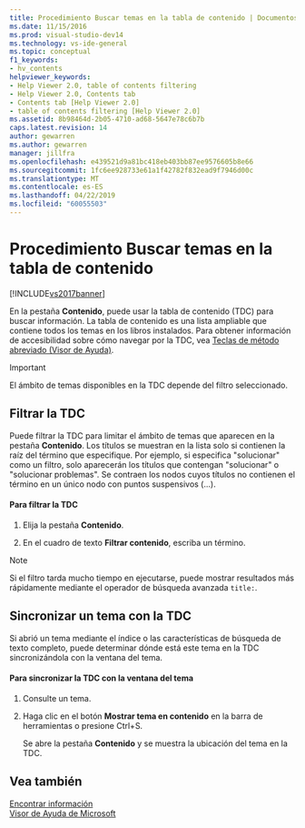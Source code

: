 ```yaml
---
title: Procedimiento Buscar temas en la tabla de contenido | Documentos de Microsoft
ms.date: 11/15/2016
ms.prod: visual-studio-dev14
ms.technology: vs-ide-general
ms.topic: conceptual
f1_keywords:
- hv_contents
helpviewer_keywords:
- Help Viewer 2.0, table of contents filtering
- Help Viewer 2.0, Contents tab
- Contents tab [Help Viewer 2.0]
- table of contents filtering [Help Viewer 2.0]
ms.assetid: 8b98464d-2b05-4710-ad68-5647e78c6b7b
caps.latest.revision: 14
author: gewarren
ms.author: gewarren
manager: jillfra
ms.openlocfilehash: e439521d9a81bc418eb403bb87ee9576605b8e66
ms.sourcegitcommit: 1fc6ee928733e61a1f42782f832ead9f7946d00c
ms.translationtype: MT
ms.contentlocale: es-ES
ms.lasthandoff: 04/22/2019
ms.locfileid: "60055503"
---
```

# <a name="how-to-find-topics-in-the-table-of-contents"></a>Procedimiento Buscar temas en la tabla de contenido
[!INCLUDE[vs2017banner](../includes/vs2017banner.md)]

En la pestaña **Contenido**, puede usar la tabla de contenido (TDC) para buscar información. La tabla de contenido es una lista ampliable que contiene todos los temas en los libros instalados. Para obtener información de accesibilidad sobre cómo navegar por la TDC, vea [Teclas de método abreviado (Visor de Ayuda)](../ide/shortcut-keys-help-viewer.md).  
  
> [!IMPORTANT]
>  El ámbito de temas disponibles en la TDC depende del filtro seleccionado.  
  
## <a name="filter-the-toc"></a>Filtrar la TDC  
 Puede filtrar la TDC para limitar el ámbito de temas que aparecen en la pestaña **Contenido**. Los títulos se muestran en la lista solo si contienen la raíz del término que especifique. Por ejemplo, si especifica "solucionar" como un filtro, solo aparecerán los títulos que contengan "solucionar" o "solucionar problemas". Se contraen los nodos cuyos títulos no contienen el término en un único nodo con puntos suspensivos (...).  
  
#### <a name="to-filter-the-toc"></a>Para filtrar la TDC  
  
1. Elija la pestaña **Contenido**.  
  
2. En el cuadro de texto **Filtrar contenido**, escriba un término.  
  
> [!NOTE]
>  Si el filtro tarda mucho tiempo en ejecutarse, puede mostrar resultados más rápidamente mediante el operador de búsqueda avanzada `title:`.  
  
## <a name="synchronize-a-topic-with-the-toc"></a>Sincronizar un tema con la TDC  
 Si abrió un tema mediante el índice o las características de búsqueda de texto completo, puede determinar dónde está este tema en la TDC sincronizándola con la ventana del tema.  
  
#### <a name="to-synchronize-the-toc-with-the-topic-window"></a>Para sincronizar la TDC con la ventana del tema  
  
1. Consulte un tema.  
  
2. Haga clic en el botón **Mostrar tema en contenido** en la barra de herramientas o presione Ctrl+S.  
  
     Se abre la pestaña **Contenido** y se muestra la ubicación del tema en la TDC.  
  
## <a name="see-also"></a>Vea también  
 [Encontrar información](../ide/locate-information.md)   
 [Visor de Ayuda de Microsoft](../ide/microsoft-help-viewer.md)
